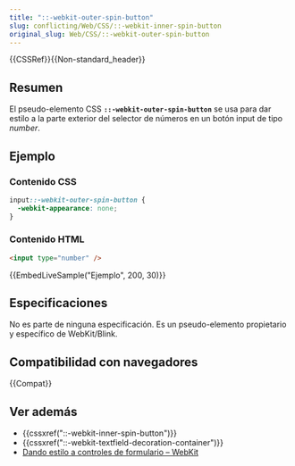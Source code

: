 ```yaml
---
title: "::-webkit-outer-spin-button"
slug: conflicting/Web/CSS/::-webkit-inner-spin-button
original_slug: Web/CSS/::-webkit-outer-spin-button
---
```


{{CSSRef}}{{Non-standard_header}}

## Resumen

El pseudo-elemento CSS **`::-webkit-outer-spin-button`** se usa para dar estilo a la parte exterior del selector de números en un botón input de tipo _number_.

## Ejemplo

### Contenido CSS

```css
input::-webkit-outer-spin-button {
  -webkit-appearance: none;
}
```

### Contenido HTML

```html
<input type="number" />
```

{{EmbedLiveSample("Ejemplo", 200, 30)}}

## Especificaciones

No es parte de ninguna especificación. Es un pseudo-elemento propietario y específico de WebKit/Blink.

## Compatibilidad con navegadores

{{Compat}}

## Ver además

- {{cssxref("::-webkit-inner-spin-button")}}
- {{cssxref("::-webkit-textfield-decoration-container")}}
- [Dando estilo a controles de formulario – WebKit](http://trac.webkit.org/wiki/Styling%20Form%20Controls#inputelement)

